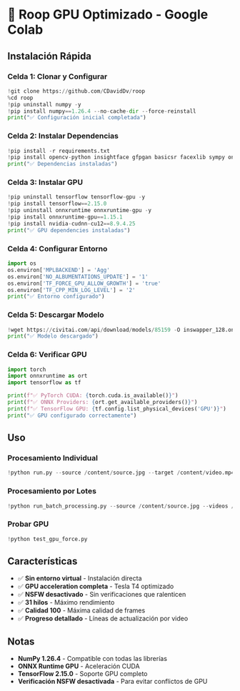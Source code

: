 # 🚀 Roop GPU Optimizado - Google Colab

## Instalación Rápida

### Celda 1: Clonar y Configurar
```python
!git clone https://github.com/CDavidDv/roop
%cd roop
!pip uninstall numpy -y
!pip install numpy==1.26.4 --no-cache-dir --force-reinstall
print("✅ Configuración inicial completada")
```

### Celda 2: Instalar Dependencias
```python
!pip install -r requirements.txt
!pip install opencv-python insightface gfpgan basicsr facexlib sympy onnx
print("✅ Dependencias instaladas")
```

### Celda 3: Instalar GPU
```python
!pip uninstall tensorflow tensorflow-gpu -y
!pip install tensorflow==2.15.0
!pip uninstall onnxruntime onnxruntime-gpu -y
!pip install onnxruntime-gpu==1.15.1
!pip install nvidia-cudnn-cu12==8.9.4.25
print("✅ GPU dependencies instaladas")
```

### Celda 4: Configurar Entorno
```python
import os
os.environ['MPLBACKEND'] = 'Agg'
os.environ['NO_ALBUMENTATIONS_UPDATE'] = '1'
os.environ['TF_FORCE_GPU_ALLOW_GROWTH'] = 'true'
os.environ['TF_CPP_MIN_LOG_LEVEL'] = '2'
print("✅ Entorno configurado")
```

### Celda 5: Descargar Modelo
```python
!wget https://civitai.com/api/download/models/85159 -O inswapper_128.onnx
print("✅ Modelo descargado")
```

### Celda 6: Verificar GPU
```python
import torch
import onnxruntime as ort
import tensorflow as tf

print(f"✅ PyTorch CUDA: {torch.cuda.is_available()}")
print(f"✅ ONNX Providers: {ort.get_available_providers()}")
print(f"✅ TensorFlow GPU: {tf.config.list_physical_devices('GPU')}")
print("✅ GPU configurado correctamente")
```

## Uso

### Procesamiento Individual
```python
!python run.py --source /content/source.jpg --target /content/video.mp4 --output /content/result.mp4 --execution-provider cuda --execution-threads 31 --temp-frame-quality 100 --keep-fps
```

### Procesamiento por Lotes
```python
!python run_batch_processing.py --source /content/source.jpg --videos /content/video1.mp4 /content/video2.mp4 --output-dir /content/resultados --execution-threads 31 --temp-frame-quality 100 --keep-fps
```

### Probar GPU
```python
!python test_gpu_force.py
```

## Características

- ✅ **Sin entorno virtual** - Instalación directa
- ✅ **GPU acceleration completa** - Tesla T4 optimizado
- ✅ **NSFW desactivado** - Sin verificaciones que ralenticen
- ✅ **31 hilos** - Máximo rendimiento
- ✅ **Calidad 100** - Máxima calidad de frames
- ✅ **Progreso detallado** - Líneas de actualización por video

## Notas

- **NumPy 1.26.4** - Compatible con todas las librerías
- **ONNX Runtime GPU** - Aceleración CUDA
- **TensorFlow 2.15.0** - Soporte GPU completo
- **Verificación NSFW desactivada** - Para evitar conflictos de GPU 